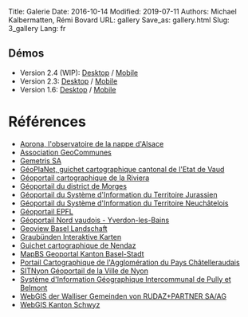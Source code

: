 Title: Galerie
Date: 2016-10-14
Modified: 2019-07-11
Authors: Michael Kalbermatten, Rémi Bovard
URL: gallery
Save_as: gallery.html
Slug: 3_gallery
Lang: fr

## Démos

* Version 2.4 (WIP): [Desktop](https://geomapfish-demo-dc.camptocamp.com/2.4/?lang=fr) / [Mobile](https://geomapfish-demo-dc.camptocamp.com/2.4/mobile/?lang=fr)
* Version 2.3: [Desktop](https://geomapfish-demo.camptocamp.com/2.3/?lang=fr) / [Mobile](https://geomapfish-demo.camptocamp.com/2.3/mobile/?lang=fr)
* Version 1.6: [Desktop](https://geomapfish-demo.camptocamp.net/1.6/) / [Mobile](https://geomapfish-demo.camptocamp.net/1.6/mobile/)

# Références

* [Aprona, l'observatoire de la nappe d'Alsace](https://carto.aprona.net/)
* [Association GeoCommunes](http://www.geocommunes.ch/references/)
* [Gemetris SA](http://www.gemetris.ch/prestations#SIG)
* [GéoPlaNet, guichet cartographique cantonal de l'Etat de Vaud](http://www.geo.vd.ch/)
* [Géoportail cartographique de la Riviera](https://map.cartoriviera.ch/)
* [Géoportail du district de Morges](https://map.cjl.ch/)
* [Géoportail du Système d'Information du Territoire Jurassien](https://geo.jura.ch/)
* [Géoportail du Système d'Information du Territoire Neuchâtelois](https://sitn.ne.ch/)
* [Géoportail EPFL](https://geoportail.epfl.ch/)
* [Géoportail Nord vaudois - Yverdon-les-Bains](https://mapnv.ch/)
* [Geoview Basel Landschaft](https://geoview.bl.ch/)
* [Graubünden Interaktive Karten](http://map.geo.gr.ch/)
* [Guichet cartographique de Nendaz](https://nendaz-geoportail.sig.cloud.camptocamp.net/)
* [MapBS Geoportal Kanton Basel-Stadt](https://map.geo.bs.ch/)
* [Portail Cartographique de l'Agglomération du Pays Châtelleraudais](https://carto.grand-chatellerault.fr/)
* [SITNyon Géoportail de la Ville de Nyon](https://map.nyon.ch/)
* [Système d'Information Géographique Intercommunal de Pully et Belmont](https://www.sigip.ch/)
* [WebGIS der Walliser Gemeinden von RUDAZ+PARTNER SA/AG](https://www.vsgis.ch/)
* [WebGIS Kanton Schwyz](https://map.geo.sz.ch/)
